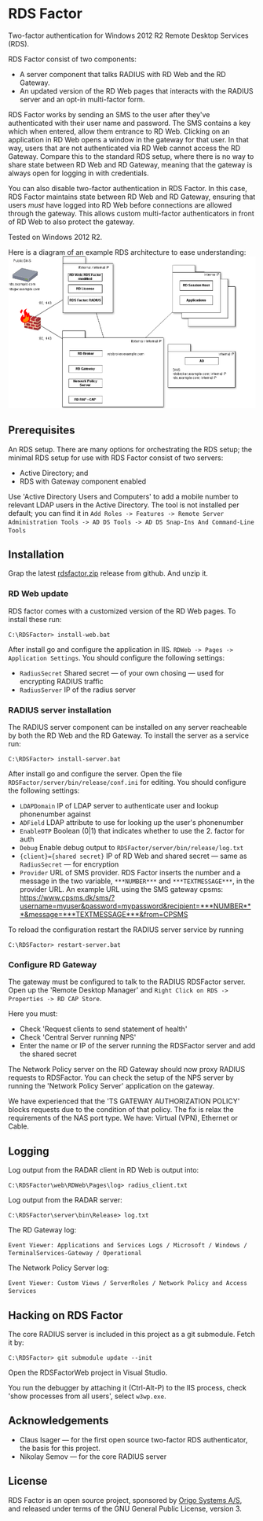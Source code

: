# RDS Factor

Two-factor authentication for Windows 2012 R2 Remote Desktop Services (RDS).

RDS Factor consist of two components:
* A server component that talks RADIUS with RD Web and the RD Gateway.
* An  updated version  of the  RD Web  pages that  interacts with  the
  RADIUS server and an opt-in multi-factor form.

RDS Factor works by sending an SMS to the user after they've
authenticated with their user name and password. The SMS contains a
key which when entered, allow them entrance to RD Web. Clicking on an
application in RD Web opens a window in the gateway for that user. In
that way, users that are not authenticated via RD Web cannot access
the RD Gateway. Compare this to the standard RDS setup, where there is
no way to share state between RD Web and RD Gateway, meaning that the
gateway is always open for logging in with credentials.

You can also disable two-factor authentication in RDS Factor. In this
case, RDS Factor maintains state between RD Web and RD Gateway,
ensuring that users *must* have logged into RD Web before connections
are allowed through the gateway. This allows custom multi-factor
authenticators in front of RD Web to also protect the gateway.

Tested on Windows 2012 R2.

Here is a diagram of an example RDS architecture to ease understanding:
![Architecture](architecture.png)

## Prerequisites

An RDS setup. There are many options for orchestrating the RDS setup; the minimal RDS setup for use with RDS Factor consist of two servers: 
* Active Directory; and
* RDS with Gateway component enabled

Use 'Active Directory Users and Computers' to add a mobile number to
relevant LDAP users in the Active Directory. The tool is not installed
per default; you can find it in `Add Roles -> Features -> Remote
Server Administration Tools -> AD DS Tools -> AD DS Snap-Ins And
Command-Line Tools`

## Installation

Grap the latest [rdsfactor.zip](https://github.com/jakobadam/RDSFactor/releases/latest) release from github. And unzip it.

### RD Web update
RDS factor comes with a customized version of the RD Web pages. To install these run:

```
C:\RDSFactor> install-web.bat
```

After install go and configure the application in IIS. `RDWeb -> Pages -> Application Settings`. You should configure the following settings:
* `RadiusSecret` Shared secret — of your own chosing — used for encrypting RADIUS traffic
* `RadiusServer` IP of the radius server

### RADIUS server installation

The RADIUS server component can be installed on any server reacheable by both the RD Web and the RD Gateway. To install the server as a service run:

```
C:\RDSFactor> install-server.bat
```

After install go and configure the server. Open the file `RDSFactor/server/bin/release/conf.ini` for editing. You should configure the following settings:
* `LDAPDomain` IP of LDAP server to authenticate user and lookup phonenumber against 
* `ADField` LDAP attribute to use for looking up the user's phonenumber
* `EnableOTP` Boolean (0|1) that indicates whether to use the 2. factor for auth
* `Debug` Enable debug output to  `RDSFactor/server/bin/release/log.txt`
* `{client}={shared secret}` IP of RD Web and shared secret — same as
  `RadiusSecret` — for encryption
* `Provider` URL of SMS provider. RDS Factor inserts the number and a message in the two variable, `***NUMBER***` and `***TEXTMESSAGE***`, in the provider URL. An example URL using the SMS gateway cpsms: https://www.cpsms.dk/sms/?username=myuser&password=mypassword&recipient=***NUMBER***&message=***TEXTMESSAGE***&from=CPSMS

To reload the configuration restart the RADIUS server service by running
```
C:\RDSFactor> restart-server.bat
```

### Configure RD Gateway

The gateway must be configured to talk to the RADIUS RDSFactor server. Open up the 'Remote Desktop Manager' and
`Right Click on RDS -> Properties -> RD CAP Store`. 

Here you must:
* Check 'Request clients to send statement of health' 
* Check 'Central Server running NPS'
* Enter the name or IP of the server running the RDSFactor server and add the shared secret

The Network Policy server on the RD Gateway should now proxy RADIUS requests to RDSFactor. You can check the setup of the NPS server by running the 'Network Policy Server' application on the gateway. 

We have experienced that the 'TS GATEWAY AUTHORIZATION POLICY' blocks requests due to the condition of that policy. The fix is relax the requirements of the NAS port type. We have: Virtual (VPN), Ethernet or Cable.

## Logging

Log output from the RADAR client in RD Web is output into:
```
C:\RDSFactor\web\RDWeb\Pages\log> radius_client.txt
```

Log output from the RADAR server:
```
C:\RDSFactor\server\bin\Release> log.txt
```

The RD Gateway log:
```
Event Viewer: Applications and Services Logs / Microsoft / Windows / TerminalServices-Gateway / Operational
```

The Network Policy Server log:
```
Event Viewer: Custom Views / ServerRoles / Network Policy and Access Services
```
## Hacking on RDS Factor

The core RADIUS server is included in this project as a git submodule. Fetch it by:

```
C:\RDSFactor> git submodule update --init
```

Open the RDSFactorWeb project in Visual Studio. 

You run the debugger by attaching it (Ctrl-Alt-P) to the IIS process, check 'show processes from all users', select `w3wp.exe`.

## Acknowledgements

* Claus Isager — for the first open source two-factor RDS
  authenticator, the basis for this project.
* Nikolay Semov — for the core RADIUS server 

## License

RDS Factor is an open source project, sponsored by
[Origo Systems A/S](https://origo.io), and released under terms of the
GNU General Public License, version 3.

